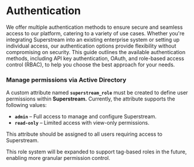 # Authentication

We offer multiple authentication methods to ensure secure and seamless access to our platform, catering to a variety of use cases. Whether you're integrating Superstream into an existing enterprise system or setting up individual access, our authentication options provide flexibility without compromising on security. This guide outlines the available authentication methods, including API key authentication, OAuth, and role-based access control (RBAC), to help you choose the best approach for your needs.

### Manage permissions via Active Directory

A custom attribute named **`superstream_role`** must be created to define user permissions within **Superstream.** Currently, the attribute supports the following values:

* **`admin`** – Full access to manage and configure Superstream.
* **`read-only`** – Limited access with view-only permissions.

This attribute should be assigned to all users requiring access to Superstream.&#x20;

This role system will be expanded to support tag-based roles in the future, enabling more granular permission control.

